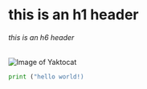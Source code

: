 # this is an h1 header 
###### this is an h6 header
![Image of Yaktocat](https://octodex.github.com/images/yaktocat.png)
```python
print ("hello world!)
```
